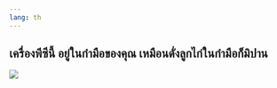 ```yaml
---
lang: th
---
```





<h2>เครื่องพีซีนี้ อยู่ในกำมือของคุณ เหมือนดั่งลูกไก่ในกำมือก็มิปาน</h2>

<img src="Images/earth.png" />




